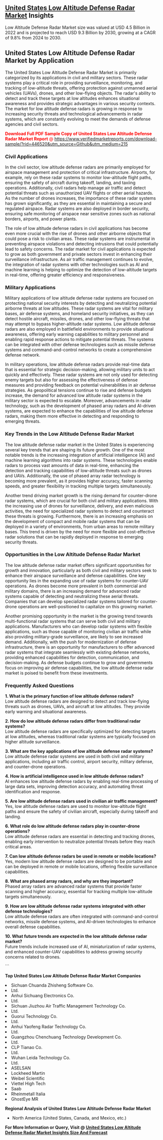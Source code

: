 <h2><a href="https://www.verifiedmarketreports.com/download-sample/?rid=446520&amp;utm_source=Github&amp;utm_medium=215" target="_blank">United States Low Altitude Defense Radar Market</a> Insights</h2><p>Low Altitude Defense Radar Market size was valued at USD 4.5 Billion in 2022 and is projected to reach USD 9.3 Billion by 2030, growing at a CAGR of 9.8% from 2024 to 2030.</p><p> <h2>United States Low Altitude Defense Radar Market by Application</h2> <p>The United States Low Altitude Defense Radar Market is primarily categorized by its applications in civil and military sectors. These radar systems play a critical role in providing surveillance, monitoring, and tracking of low-altitude threats, offering protection against unmanned aerial vehicles (UAVs), drones, and other low-flying objects. The radar's ability to detect and track these targets at low altitudes enhances situational awareness and provides strategic advantages in various security contexts. The market for low altitude defense radars is growing in response to increasing security threats and technological advancements in radar systems, which are constantly evolving to meet the demands of defense agencies and civil sectors.</p> <p><p><span class=""><span style="color: #ff0000;"><strong>Download Full PDF Sample Copy of United States Low Altitude Defense Radar Market Report</strong> @ </span><a href="https://www.verifiedmarketreports.com/download-sample/?rid=446520&amp;utm_source=Github&amp;utm_medium=215" target="_blank">https://www.verifiedmarketreports.com/download-sample/?rid=446520&amp;utm_source=Github&amp;utm_medium=215</a></span></p></p> <h3>Civil Applications</h3> <p>In the civil sector, low altitude defense radars are primarily employed for airspace management and protection of critical infrastructure. Airports, for example, rely on these radar systems to monitor low-altitude flight paths, ensuring the safety of aircraft during takeoff, landing, and taxiing operations. Additionally, civil radars help manage air traffic and detect potential threats such as unauthorized UAV flights or other aerial hazards. As the number of drones increases, the importance of these radar systems has grown significantly, as they are essential in maintaining a secure and regulated airspace. Radar systems are also deployed in border security, ensuring safe monitoring of airspace near sensitive zones such as national borders, airports, and power plants.</p> <p>The role of low altitude defense radars in civil applications has become even more crucial with the rise of drones and other airborne objects that could pose a risk to civilian areas. These radar systems are instrumental in preventing airspace violations and detecting intrusions that could potentially lead to safety concerns. The radar market for civil applications is expected to grow as both government and private sectors invest in enhancing their surveillance infrastructure. As air traffic management continues to evolve, the integration of radar systems with other technologies such as AI and machine learning is helping to optimize the detection of low-altitude targets in real-time, offering greater efficiency and responsiveness.</p> <h3>Military Applications</h3> <p>Military applications of low altitude defense radar systems are focused on protecting national security interests by detecting and neutralizing potential airborne threats at low altitudes. These radar systems are vital for military bases, air defense systems, and homeland security initiatives, as they can detect hostile aircraft, missiles, drones, and other low-flying threats that may attempt to bypass higher-altitude radar systems. Low altitude defense radars are also employed in battlefield environments to provide situational awareness, offering early warning capabilities to military personnel and enabling rapid response actions to mitigate potential threats. The systems can be integrated with other defense technologies such as missile defense systems and command-and-control networks to create a comprehensive defense network.</p> <p>In military operations, low altitude defense radars provide real-time data that is essential for strategic decision-making, allowing military units to act quickly and effectively. These radar systems are not only used for detecting enemy targets but also for assessing the effectiveness of defense measures and providing feedback on potential vulnerabilities in air defense strategies. As geopolitical tensions continue to rise and defense budgets increase, the demand for advanced low altitude radar systems in the military sector is expected to escalate. Moreover, advancements in radar technology, such as the development of phased array radars and AI-driven systems, are expected to enhance the capabilities of low altitude defense radars, making them more effective in detecting and responding to emerging threats.</p> <h3>Key Trends in the Low Altitude Defense Radar Market</h3> <p>The low altitude defense radar market in the United States is experiencing several key trends that are shaping its future growth. One of the most notable trends is the increasing integration of artificial intelligence (AI) and machine learning algorithms into radar systems. These technologies enable radars to process vast amounts of data in real-time, enhancing the detection and tracking capabilities of low-altitude threats such as drones and UAVs. Additionally, the use of phased array radar technology is becoming more prevalent, as it provides higher accuracy, faster scanning speeds, and greater flexibility in tracking multiple targets simultaneously.</p> <p>Another trend driving market growth is the rising demand for counter-drone radar systems, which are crucial for both civil and military applications. With the increasing use of drones for surveillance, delivery, and even malicious activities, the need for specialized radar systems to detect and counteract these threats is growing. Furthermore, there is an increasing emphasis on the development of compact and mobile radar systems that can be deployed in a variety of environments, from urban areas to remote military bases. This trend is driven by the need for more flexible and cost-effective radar solutions that can be rapidly deployed in response to emerging security threats.</p> <h3>Opportunities in the Low Altitude Defense Radar Market</h3> <p>The low altitude defense radar market offers significant opportunities for growth and innovation, particularly as both civil and military sectors seek to enhance their airspace surveillance and defense capabilities. One key opportunity lies in the expanding use of radar systems for counter-UAV operations. As drones become more prevalent in both commercial and military domains, there is an increasing demand for advanced radar systems capable of detecting and neutralizing these aerial threats. Companies that can develop specialized radar systems tailored for counter-drone operations are well-positioned to capitalize on this growing market.</p> <p>Another promising opportunity in the market is the growing trend towards multi-functional radar systems that can serve both civil and military applications. Manufacturers who can develop radar systems with flexible applications, such as those capable of monitoring civilian air traffic while also providing military-grade surveillance, are likely to see increased demand. Additionally, with the push for modernization of defense infrastructure, there is an opportunity for manufacturers to offer advanced radar systems that integrate seamlessly with existing defense networks, providing enhanced capabilities for detection, communication, and decision-making. As defense budgets continue to grow and governments focus on improving air defense capabilities, the low altitude defense radar market is poised to benefit from these investments.</p> <h3>Frequently Asked Questions</h3> <p><strong>1. What is the primary function of low altitude defense radars?</strong><br> Low altitude defense radars are designed to detect and track low-flying threats such as drones, UAVs, and aircraft at low altitudes. They provide early warning and situational awareness.</p> <p><strong>2. How do low altitude defense radars differ from traditional radar systems?</strong><br> Low altitude defense radars are specifically optimized for detecting targets at low altitudes, whereas traditional radar systems are typically focused on higher altitude surveillance.</p> <p><strong>3. What are the key applications of low altitude defense radar systems?</strong><br> Low altitude defense radar systems are used in both civil and military applications, including air traffic control, airport security, military defense, and counter-drone operations.</p> <p><strong>4. How is artificial intelligence used in low altitude defense radars?</strong><br> AI enhances low altitude defense radars by enabling real-time processing of large data sets, improving detection accuracy, and automating threat identification and response.</p> <p><strong>5. Are low altitude defense radars used in civilian air traffic management?</strong><br> Yes, low altitude defense radars are used to monitor low-altitude flight paths and ensure the safety of civilian aircraft, especially during takeoff and landing.</p> <p><strong>6. What role do low altitude defense radars play in counter-drone operations?</strong><br> Low altitude defense radars are essential in detecting and tracking drones, enabling early intervention to neutralize potential threats before they reach critical areas.</p> <p><strong>7. Can low altitude defense radars be used in remote or mobile locations?</strong><br> Yes, modern low altitude defense radars are designed to be portable and can be deployed in remote or mobile locations, offering flexible surveillance capabilities.</p> <p><strong>8. What are phased array radars, and why are they important?</strong><br> Phased array radars are advanced radar systems that provide faster scanning and higher accuracy, essential for tracking multiple low-altitude targets simultaneously.</p> <p><strong>9. How are low altitude defense radar systems integrated with other defense technologies?</strong><br> Low altitude defense radars are often integrated with command-and-control networks, missile defense systems, and AI-driven technologies to enhance overall defense capabilities.</p> <p><strong>10. What future trends are expected in the low altitude defense radar market?</strong><br> Future trends include increased use of AI, miniaturization of radar systems, and enhanced counter-UAV capabilities to address growing security concerns related to drones.</p> ```</p><p><strong>Top United States Low Altitude Defense Radar Market Companies</strong></p><div data-test-id=""><p><li>Sichuan Chuanda Zhisheng Software Co.</li><li> Ltd.</li><li> Anhui Sichuang Electronics Co.</li><li> Ltd.</li><li> Sichuan Jiuzhou Air Traffic Management Technology Co.</li><li> Ltd.</li><li> Guorui Technology Co.</li><li> Ltd.</li><li> Anhui Yaofeng Radar Technology Co.</li><li> Ltd.</li><li> Guangzhou Chenchuang Technology Development Co.</li><li> Ltd.</li><li> CLP Tianao Co.</li><li> Ltd.</li><li> Wuhan Leida Technology Co.</li><li> Ltd.</li><li> ASELSAN</li><li> Lockheed Martin</li><li> Weibel Scientific</li><li> Viettel High Tech</li><li> Saab</li><li> Rheinmetall Italia</li><li> GhostEye MR</li></p><div><strong>Regional Analysis of&nbsp;United States Low Altitude Defense Radar Market</strong></div><ul><li dir="ltr"><p dir="ltr">North America&nbsp;(United States, Canada, and Mexico, etc.)</p></li></ul><p><strong>For More Information or Query, Visit @&nbsp;</strong><strong><a href="https://www.verifiedmarketreports.com/product/low-altitude-defense-radar-market/?utm_source=Github&amp;utm_medium=215" target="_blank">United States Low Altitude Defense Radar Market Insights Size And Forecast</a></strong></p></div>
